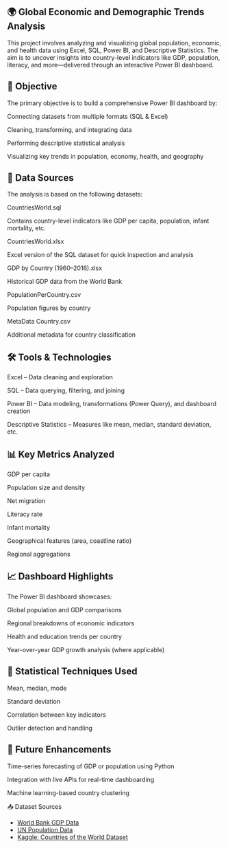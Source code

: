 ## 🌍 Global Economic and Demographic Trends Analysis


This project involves analyzing and visualizing global population, economic, and health data using Excel, SQL, Power BI, and Descriptive Statistics. The aim is to uncover insights into country-level indicators like GDP, population, literacy, and more—delivered through an interactive Power BI dashboard.

## 📌 Objective

The primary objective is to build a comprehensive Power BI dashboard by:

Connecting datasets from multiple formats (SQL & Excel)

Cleaning, transforming, and integrating data

Performing descriptive statistical analysis

Visualizing key trends in population, economy, health, and geography

## 📂 Data Sources

The analysis is based on the following datasets:

CountriesWorld.sql

Contains country-level indicators like GDP per capita, population, infant mortality, etc.

CountriesWorld.xlsx

Excel version of the SQL dataset for quick inspection and analysis

GDP by Country (1960–2016).xlsx

Historical GDP data from the World Bank

PopulationPerCountry.csv

Population figures by country

MetaData Country.csv

Additional metadata for country classification

## 🛠️ Tools & Technologies

Excel – Data cleaning and exploration

SQL – Data querying, filtering, and joining

Power BI – Data modeling, transformations (Power Query), and dashboard creation

Descriptive Statistics – Measures like mean, median, standard deviation, etc.

## 📊 Key Metrics Analyzed

GDP per capita

Population size and density

Net migration

Literacy rate

Infant mortality

Geographical features (area, coastline ratio)

Regional aggregations

## 📈 Dashboard Highlights

The Power BI dashboard showcases:

Global population and GDP comparisons

Regional breakdowns of economic indicators

Health and education trends per country

Year-over-year GDP growth analysis (where applicable)

## 🧠 Statistical Techniques Used

Mean, median, mode

Standard deviation

Correlation between key indicators

Outlier detection and handling

## 🚀 Future Enhancements

Time-series forecasting of GDP or population using Python

Integration with live APIs for real-time dashboarding

Machine learning-based country clustering

📥 Dataset Sources

- [World Bank GDP Data](https://data.worldbank.org/indicator/NY.GDP.MKTP.CD)
- [UN Population Data](https://population.un.org/wpp/)
- [Kaggle: Countries of the World Dataset](https://www.kaggle.com/datasets/fernandol/countries-of-the-world)
